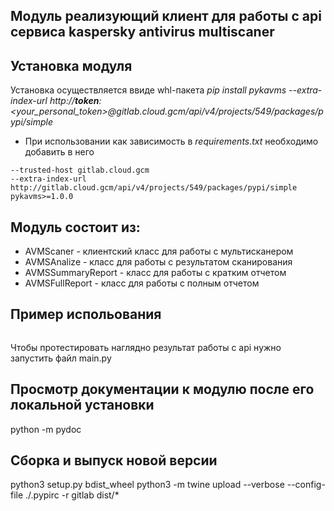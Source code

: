 ## Модуль реализующий клиент для работы с api сервиса kaspersky antivirus multiscaner

## Установка модуля

Установка осуществляется ввиде whl-пакета
*pip install pykavms --extra-index-url http://**token**:<your\_personal\_token>@gitlab.cloud.gcm/api/v4/projects/549/packages/pypi/simple*

* При использовании как зависимость в *requirements.txt* необходимо добавить в него

```
--trusted-host gitlab.cloud.gcm
--extra-index-url http://gitlab.cloud.gcm/api/v4/projects/549/packages/pypi/simple
pykavms>=1.0.0
```

## Модуль состоит из:

* AVMScaner - клиентский класс для работы с мультисканером
* AVMSAnalize - класс для работы с результатом сканирования
* AVMSSummaryReport - класс для работы с кратким отчетом
* AVMSFullReport - класс для работы с полным отчетом

## Пример испольования

```

```

Чтобы протестировать наглядно результат работы с api нужно запустить файл main.py

## Просмотр документации к модулю после его локальной установки

python -m pydoc

## Сборка и выпуск новой версии 
python3 setup.py  bdist_wheel
python3 -m twine upload --verbose --config-file ./.pypirc -r gitlab dist/*